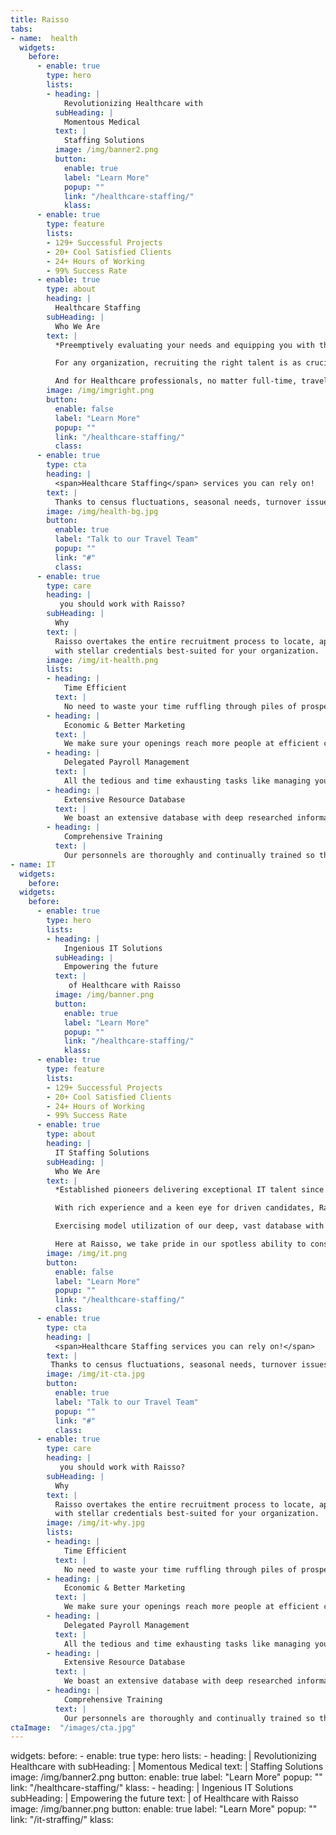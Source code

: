 ```yaml
---
title: Raisso
tabs:
- name:  health
  widgets: 
    before:
      - enable: true
        type: hero
        lists:
        - heading: |
            Revolutionizing Healthcare with
          subHeading: | 
            Momentous Medical
          text: |
            Staffing Solutions
          image: /img/banner2.png
          button:
            enable: true
            label: "Learn More"
            popup: ""
            link: "/healthcare-staffing/"
            klass:
      - enable: true 
        type: feature
        lists:
        - 129+ Successful Projects
        - 20+ Cool Satisfied Clients
        - 24+ Hours of Working
        - 99% Success Rate
      - enable: true
        type: about
        heading: |
          Healthcare Staffing 
        subHeading: | 
          Who We Are
        text: |
          *Preemptively evaluating your needs and equipping you with the best resource- Quality Staff.*    

          For any organization, recruiting the right talent is as crucial as it is cumbersome. We’re here to make it convenient! Our diligent team with the best **medical staffing solutions** facilitates your hiring process and helps you find the perfect additions that add skill, positivity and tremendous value to your organization.    

          And for Healthcare professionals, no matter full-time, travel-based, or remote, we are an ideal provider with varied opportunities in several fields like nursing, therapy, medical laboratory, imaging, oncology, cardiopulmonary, and neurodiagnostic.
        image: /img/imgright.png
        button:
          enable: false
          label: "Learn More"
          popup: ""
          link: "/healthcare-staffing/"
          class:
      - enable: true
        type: cta
        heading: | 
          <span>Healthcare Staffing</span> services you can rely on! 
        text: | 
          Thanks to census fluctuations, seasonal needs, turnover issues, and whatnot, staffing needs can arise anytime! That’s where our exceptionally trained travel nurses will come to the rescue!
        image: /img/health-bg.jpg
        button:
          enable: true
          label: "Talk to our Travel Team"
          popup: ""
          link: "#"
          class:
      - enable: true
        type: care
        heading: |
           you should work with Raisso? 
        subHeading: |
          Why       
        text: |
          Raisso overtakes the entire recruitment process to locate, approach and close prospects   
          with stellar credentials best-suited for your organization.
        image: /img/it-health.png
        lists:
        - heading: |
            Time Efficient
          text: |
            No need to waste your time ruffling through piles of prospects, we’ll do the heavy lifting and find you the perfect candidates.
        - heading: |
            Economic & Better Marketing 
          text: |
            We make sure your openings reach more people at efficient costs by marketing them online. Dual Benefits!
        - heading: |
            Delegated Payroll Management
          text: |
            All the tedious and time exhausting tasks like managing your employees’ pay and benefits become a non-issue as the Raisso healthcare team handles it all for you.
        - heading: |
            Extensive Resource Database
          text: |
            We boast an extensive database with deep researched information about potential candidates for your business. This enables you to hire quickly whenever you need to.
        - heading: |
            Comprehensive Training  
          text: |
            Our personnels are thoroughly and continually trained so they can upskill with time, enabling them to land better jobs and equipping you with valuable & skilled resources.
- name: IT
  widgets: 
    before:
  widgets: 
    before:
      - enable: true
        type: hero
        lists:
        - heading: |
            Ingenious IT Solutions 
          subHeading: | 
            Empowering the future
          text: |
             of Healthcare with Raisso
          image: /img/banner.png
          button:
            enable: true
            label: "Learn More"
            popup: ""
            link: "/healthcare-staffing/"
            klass:
      - enable: true 
        type: feature
        lists:
        - 129+ Successful Projects
        - 20+ Cool Satisfied Clients
        - 24+ Hours of Working
        - 99% Success Rate
      - enable: true
        type: about
        heading: |
          IT Staffing Solutions
        subHeading: | 
          Who We Are
        text: |
          *Established pioneers delivering exceptional IT talent since _____ (year of inception)*    

          With rich experience and a keen eye for driven candidates, Raisso has rightfully built a stellar reputation in IT staffing by delivering the best, most adaptive applications exhibiting state-of-the-art technology and intricate development.

          Exercising model utilization of our deep, vast database with the utmost discretion allows us to support our clients in acquiring the top talent based on skill, quality of service and diversity.

          Here at Raisso, we take pride in our spotless ability to consistently fulfill our clients’ business goals while saving on those bucks with our avant-garde Java applications; Applications developed following the most ideal protocols, specifically designed to recognize and work upon your facility’s requisites and areas with scope of improvement.
        image: /img/it.png
        button:
          enable: false
          label: "Learn More"
          popup: ""
          link: "/healthcare-staffing/"
          class:
      - enable: true
        type: cta
        heading: | 
          <span>Healthcare Staffing services you can rely on!</span>
        text: | 
         Thanks to census fluctuations, seasonal needs, turnover issues, and whatnot, staffing needs can arise anytime! Our exceptionally trained travel nurses will come to the rescue!
        image: /img/it-cta.jpg
        button:
          enable: true
          label: "Talk to our Travel Team"
          popup: ""
          link: "#"
          class:
      - enable: true
        type: care
        heading: |
           you should work with Raisso? 
        subHeading: |
          Why       
        text: |
          Raisso overtakes the entire recruitment process to locate, approach and close prospects   
          with stellar credentials best-suited for your organization.
        image: /img/it-why.jpg
        lists:
        - heading: |
            Time Efficient
          text: |
            No need to waste your time ruffling through piles of prospects, we’ll do the heavy lifting and find you the perfect candidates.
        - heading: |
            Economic & Better Marketing 
          text: |
            We make sure your openings reach more people at efficient costs by marketing them online. Dual Benefits!
        - heading: |
            Delegated Payroll Management
          text: |
            All the tedious and time exhausting tasks like managing your employees’ pay and benefits become a non-issue as the Raisso healthcare team handles it all for you.
        - heading: |
            Extensive Resource Database
          text: |
            We boast an extensive database with deep researched information about potential candidates for your business. This enables you to hire quickly whenever you need to.
        - heading: |
            Comprehensive Training  
          text: |
            Our personnels are thoroughly and continually trained so they can upskill with time, enabling them to land better jobs and equipping you with valuable & skilled resources.
ctaImage:  "/images/cta.jpg"
---
```



widgets:
  before:
    - enable: true
      type: hero
      lists:
      - heading: |
          Revolutionizing Healthcare with
        subHeading: | 
          Momentous Medical
        text: |
          Staffing Solutions
        image: /img/banner2.png
        button:
          enable: true
          label: "Learn More"
          popup: ""
          link: "/healthcare-staffing/"
          klass:
      - heading: |
          Ingenious IT Solutions  
        subHeading: | 
           Empowering the future
        text: |
           of Healthcare with Raisso
        image: /img/banner.png
        button:
          enable: true
          label: "Learn More"
          popup: ""
          link: "/it-straffing/"
          klass: